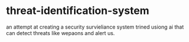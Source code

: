 # threat-identification-system
an attempt at creating a security survieliance system trined usiong ai that can detect threats like wepaons and alert us.
